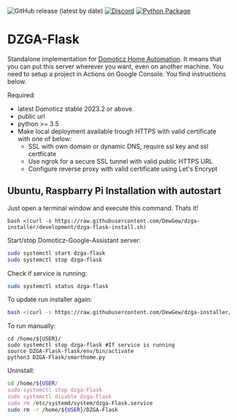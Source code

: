 ![GitHub release (latest by date)](https://img.shields.io/github/v/release/dewgew/DZGA-Flask?logo=github) [![Discord](https://img.shields.io/discord/664815298284748830?logo=discord)](https://discordapp.com/invite/AmJV6AC) [![Python Package](https://github.com/DewGew/DZGA-Flask/actions/workflows/python-app.yml/badge.svg?branch=main)](https://github.com/DewGew/DZGA-Flask/actions/workflows/python-app.yml)
# DZGA-Flask
Standalone implementation for [Domoticz Home Automation](https://www.domoticz.com/). It means that you can put this server wherever you want, even on another machine. You need to setup a project in Actions on Google Console. You find instructions below.

Required:
- latest Domoticz stable 2023.2 or above.
- public url
- python >= 3.5
- Make local deployment available trough HTTPS with valid certificate with one of below:
  - SSL with own domain or dynamic DNS, require ssl key and ssl certficate
  - Use ngrok for a secure SSL tunnel with valid public HTTPS URL
  - Configure reverse proxy with valid certificate using Let's Encrypt

## Ubuntu, Raspbarry Pi Installation with autostart

Just open a terminal window and execute this command. Thats it!

```
bash <(curl -s https://raw.githubusercontent.com/DewGew/dzga-installer/development/dzga-flask-install.sh)
```
Start/stop Domoticz-Google-Assistant server:
```bash
sudo systemctl start dzga-flask
sudo systemctl stop dzga-flask
```
Check if service is running:
```bash
sudo systemctl status dzga-flask
```
To update run installer again:
```bash
bash <(curl -s https://raw.githubusercontent.com/DewGew/dzga-installer/development/dzga-flaskinstall.sh)
```
To run manually:
```
cd /home/${USER}/
sudo systemctl stop dzga-flask #If service is running
source DZGA-Flask-flask/env/bin/activate
python3 DZGA-Flask/smarthome.py
```
Uninstall:
```bash
cd /home/${USER/
sudo systemctl stop dzga-Flask
sudo systemctl disable dzga-Flask
sudo rm /etc/systemd/system/dzga-Flask.service
sudo rm -r /home/${USER}/DZGA-Flask
```
